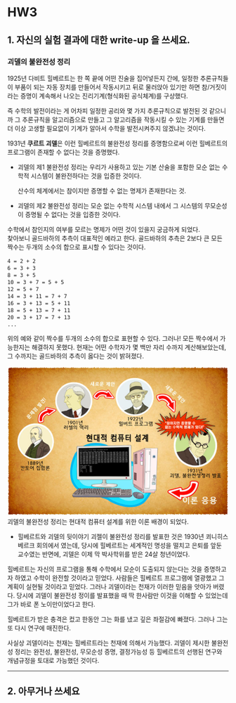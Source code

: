 # HW3

## 1. 자신의 실험 결과에 대한 write-up 을 쓰세요. 

### 괴델의 불완전성 정리

1925년 다비트 힐베르트는 한 쪽 끝에 어떤 진술을 집어넣든지 간에, 일정한 추론규칙들이 부품이 되는 자동 장치를 만들어서 작동시키고 뒤로 물러앉아 있기만 하면 참/거짓이라는 증명이 계속해서 나오는 진리기계(형식화된 공식체계)를 구상했다.

즉 수학의 발전이라는 게 어차피 일정한 공리와 몇 가지 추론규칙으로 발전된 것 같으니까 그 추론규칙을 알고리즘으로 만들고 그 알고리즘을 작동시킬 수 있는 기계를 만들면 더 이상 고생할 필요없이 기계가 알아서 수학을 발전시켜주지 않겠냐는 것이다.

1931년 **쿠르트 괴델**은 이런 힐베르트의 불완전성 정리를 증명함으로써 이런 힐베르트의 프로그램이 존재할 수 없다는 것을 증명했다.

   - 괴델의 제1 불완전성 정리는 우리가 사용하고 있는 기본 산술을 포함한 모순 없는 수학적 시스템이 불완전하다는 것을 입증한 것이다.
   
     산수의 체계에서는 참이지만 증명할 수 없는 명제가 존재한다는 것. 

   - 괴델의 제2 불완전성 정리는 모순 없는 수학적 시스템 내에서 그 시스템의 무모순성이 증명될 수 없다는 것을 입증한 것이다. 

수학에서 참인지의 여부를 모르는 명제가 어떤 것이 있을지 궁금하게 되었다.  
찾아보니 골드바하의 추측이 대표적인 예라고 한다. 골드바하의 추측은 2보다 큰 모든 짝수는 두개의 소수의 합으로 표시할 수 있다는 것이다. 

    4 = 2 + 2
    6 = 3 + 3
    8 = 3 + 5 
    10 = 3 + 7 = 5 + 5
    12 = 5 + 7 
    14 = 3 + 11 = 7 + 7
    16 = 3 + 13 = 5 + 11
    18 = 5 + 13 = 7 + 11
    20 = 3 + 17 = 7 + 13
    ...

위의 예와 같이 짝수를 두개의 소수의 합으로 표현할 수 있다. 그러나! 모든 짝수에서 가능한지는 해결하지 못했다. 
현재는 어떤 수학자가 몇 백만 자리 수까지 계산해보았는데, 그 수까지는 골드바하의 추측이 옳다는 것이 밝혀졌다. 

![image-Gd](Gd.png)
괴델의 불완전성 정리는 현대적 컴퓨터 설계를 위한 이론 배경이 되었다. 

  * 힐베르트와 괴델의 뒷이야기
  괴젤이 불완전성 정리를 발표한 것은 1930년 쾨니히스베르크 회의에서 였는데, 당시에 힐베르트는 세계적인 명성을 떨치고 은퇴를 앞둔 교수였는 반면에, 괴델은 이제 막 박사학위를 받은 24살 청년이었다. 

  힐베르트는 자신의 프로그램을 통해 수학에서 모순이 도출되지 않는다는 것을 증명하고자 하였고 수학이 완전할 것이라고 믿었다. 사람들은 힐베르트 프로그램에 열광했고 그 계획이 실현될 것이라고 믿었다. 그러나 괴델이라는 천재가 이러한 믿음을 앗아가 버렸다. 당시에 괴델이 불완전성 정이를 발표했을 때 딱 한사람만 이것을 이해할 수 있었는데 그가 바로 폰 노이만이었다고 한다. 

  힐베르트가 받은 충격은 컸고 한동안 그는 화를 냈고 깊은 좌절감에 빠졌다. 그러나 그는 또 다시 연구에 매진한다.  

  사실상 괴델이라는 천재는 힐베르트라는 천재에 의해서 가능했다. 괴델이 제시한 불완전성 정리는 완전성, 불완전성, 무모순성 증명, 결정가능성 등 힐베르트의 선행된 연구와 개념규정을 토대로 가능했던 것이다. 


----

## 2. 아무거나 쓰세요 